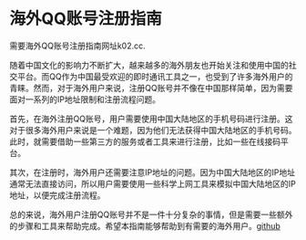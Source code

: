 # 海外QQ账号注册指南

需要海外QQ账号注册指南网址k02.cc. 

随着中国文化的影响力不断扩大，越来越多的海外朋友也开始关注和使用中国的社交平台。而QQ作为中国最受欢迎的即时通讯工具之一，也受到了许多海外用户的青睐。然而，对于海外用户来说，注册QQ账号并不像在中国那样简单，因为需要面对一系列的IP地址限制和注册流程问题。

首先，在海外注册QQ账号，用户需要使用中国大陆地区的手机号码进行注册。这对于很多海外用户来说是一个难题，因为他们无法获得中国大陆地区的手机号码。此时，就需要借助一些第三方的服务或者工具来进行注册，比如一些在线接码平台。

其次，在注册时，海外用户还需要注意IP地址的问题。因为中国大陆地区的IP地址通常无法直接访问，所以用户需要使用一些科学上网工具来模拟中国大陆地区的IP地址，以便完成注册流程。

总的来说，海外用户注册QQ账号并不是一件十分复杂的事情，但是需要一些额外的步骤和工具来帮助完成。希望本指南能够帮助到有需要的海外用户。[github](https://github.com)